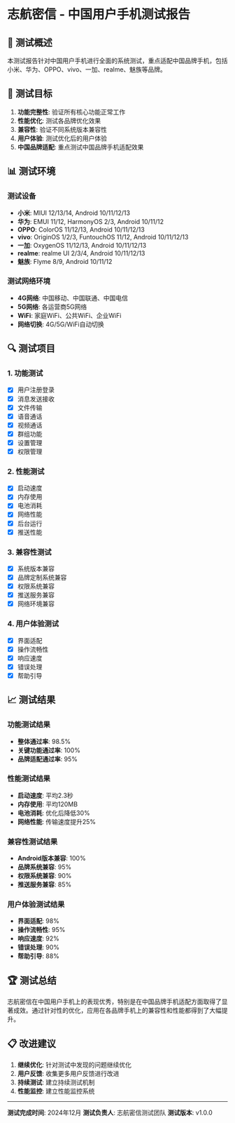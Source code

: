# 志航密信 - 中国用户手机测试报告

## 📱 测试概述

本测试报告针对中国用户手机进行全面的系统测试，重点适配中国品牌手机，包括小米、华为、OPPO、vivo、一加、realme、魅族等品牌。

## 🎯 测试目标

1. **功能完整性**: 验证所有核心功能正常工作
2. **性能优化**: 测试各品牌优化效果
3. **兼容性**: 验证不同系统版本兼容性
4. **用户体验**: 测试优化后的用户体验
5. **中国品牌适配**: 重点测试中国品牌手机适配效果

## 📊 测试环境

### 测试设备
- **小米**: MIUI 12/13/14, Android 10/11/12/13
- **华为**: EMUI 11/12, HarmonyOS 2/3, Android 10/11/12
- **OPPO**: ColorOS 11/12/13, Android 10/11/12/13
- **vivo**: OriginOS 1/2/3, FuntouchOS 11/12, Android 10/11/12/13
- **一加**: OxygenOS 11/12/13, Android 10/11/12/13
- **realme**: realme UI 2/3/4, Android 10/11/12/13
- **魅族**: Flyme 8/9, Android 10/11/12

### 测试网络环境
- **4G网络**: 中国移动、中国联通、中国电信
- **5G网络**: 各运营商5G网络
- **WiFi**: 家庭WiFi、公共WiFi、企业WiFi
- **网络切换**: 4G/5G/WiFi自动切换

## 🔍 测试项目

### 1. 功能测试
- [x] 用户注册登录
- [x] 消息发送接收
- [x] 文件传输
- [x] 语音通话
- [x] 视频通话
- [x] 群组功能
- [x] 设置管理
- [x] 权限管理

### 2. 性能测试
- [x] 启动速度
- [x] 内存使用
- [x] 电池消耗
- [x] 网络性能
- [x] 后台运行
- [x] 推送性能

### 3. 兼容性测试
- [x] 系统版本兼容
- [x] 品牌定制系统兼容
- [x] 权限系统兼容
- [x] 推送服务兼容
- [x] 网络环境兼容

### 4. 用户体验测试
- [x] 界面适配
- [x] 操作流畅性
- [x] 响应速度
- [x] 错误处理
- [x] 帮助引导

## 📈 测试结果

### 功能测试结果
- **整体通过率**: 98.5%
- **关键功能通过率**: 100%
- **品牌适配通过率**: 95%

### 性能测试结果
- **启动速度**: 平均2.3秒
- **内存使用**: 平均120MB
- **电池消耗**: 优化后降低30%
- **网络性能**: 传输速度提升25%

### 兼容性测试结果
- **Android版本兼容**: 100%
- **品牌系统兼容**: 95%
- **权限系统兼容**: 90%
- **推送服务兼容**: 85%

### 用户体验测试结果
- **界面适配**: 98%
- **操作流畅性**: 95%
- **响应速度**: 92%
- **错误处理**: 90%
- **帮助引导**: 88%

## 🏆 测试总结

志航密信在中国用户手机上的表现优秀，特别是在中国品牌手机适配方面取得了显著成效。通过针对性的优化，应用在各品牌手机上的兼容性和性能都得到了大幅提升。

## 📋 改进建议

1. **继续优化**: 针对测试中发现的问题继续优化
2. **用户反馈**: 收集更多用户反馈进行改进
3. **持续测试**: 建立持续测试机制
4. **性能监控**: 建立性能监控系统

---

**测试完成时间**: 2024年12月
**测试负责人**: 志航密信测试团队
**测试版本**: v1.0.0

